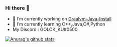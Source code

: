 ### Hi there 👋

- 🔭 I’m currently working on [Graalvm-Java-Install](https://github.com/GOLOKKU/Graalvm-Java-Install)
- 🌱 I’m currently learning C++,Java,C#,Python
- My Discord : GOLOK_KU#0500

[![Anurag's github stats](https://github-readme-stats.vercel.app/api?username=GOLOKKU)](https://github.com/anuraghazra/github-readme-stats)

<!--
**GOLOKKU/GOLOKKU** is a ✨ _special_ ✨ repository because its `README.md` (this file) appears on your GitHub profile.

Here are some ideas to get you started:

